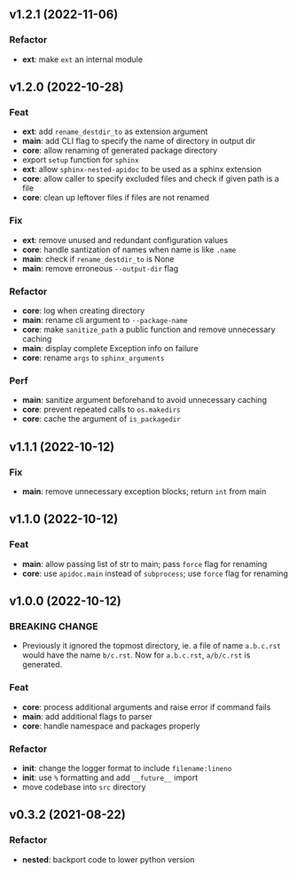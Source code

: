## v1.2.1 (2022-11-06)

### Refactor

- **ext**: make `ext` an internal module

## v1.2.0 (2022-10-28)

### Feat

- **ext**: add `rename_destdir_to` as extension argument
- **main**: add CLI flag to specify the name of directory in output dir
- **core**: allow renaming of generated package directory
- export `setup` function for `sphinx`
- **ext**: allow `sphinx-nested-apidoc` to be used as a sphinx extension
- **core**: allow caller to specify excluded files and check if given path is a file
- **core**: clean up leftover files if files are not renamed

### Fix

- **ext**: remove unused and redundant configuration values
- **core**: handle santization of names when name is like `.name`
- **main**: check if `rename_destdir_to` is None
- **main**: remove erroneous `--output-dir` flag

### Refactor

- **core**: log when creating directory
- **main**: rename cli argument to `--package-name`
- **core**: make `sanitize_path` a public function and remove unnecessary caching
- **main**: display complete Exception info on failure
- **core**: rename `args` to `sphinx_arguments`

### Perf

- **main**: sanitize argument beforehand to avoid unnecessary caching
- **core**: prevent repeated calls to `os.makedirs`
- **core**: cache the argument of `is_packagedir`

## v1.1.1 (2022-10-12)

### Fix

- **main**: remove unnecessary exception blocks; return `int` from main

## v1.1.0 (2022-10-12)

### Feat

- **main**: allow passing list of str to main; pass `force` flag for renaming
- **core**: use `apidoc.main` instead of `subprocess`; use `force` flag for renaming

## v1.0.0 (2022-10-12)

### BREAKING CHANGE

- Previously it ignored the topmost directory, ie. a file
of name `a.b.c.rst` would have the name `b/c.rst`. Now for `a.b.c.rst`,
`a/b/c.rst` is generated.

### Feat

- **core**: process additional arguments and raise error if command fails
- **__main__**: add additional flags to parser
- **core**: handle namespace and packages properly

### Refactor

- **init**: change the logger format to include `filename:lineno`
- **__init__**: use `%` formatting and add `__future__` import
- move codebase into `src` directory

## v0.3.2 (2021-08-22)

### Refactor

- **nested**: backport code to lower python version
